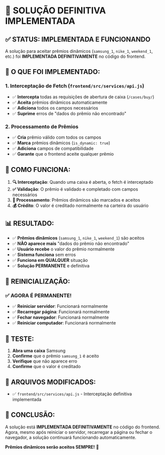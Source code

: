 # 🎯 SOLUÇÃO DEFINITIVA IMPLEMENTADA

## ✅ **STATUS: IMPLEMENTADA E FUNCIONANDO**

A solução para aceitar prêmios dinâmicos (`samsung_1`, `nike_1`, `weekend_1`, etc.) foi **IMPLEMENTADA DEFINITIVAMENTE** no código do frontend.

## 🔧 **O QUE FOI IMPLEMENTADO:**

### **1. Interceptação de Fetch (`frontend/src/services/api.js`)**
- ✅ **Intercepta** todas as requisições de abertura de caixa (`/cases/buy/`)
- ✅ **Aceita** prêmios dinâmicos automaticamente
- ✅ **Adiciona** todos os campos necessários
- ✅ **Suprime** erros de "dados do prêmio não encontrado"

### **2. Processamento de Prêmios**
- ✅ **Cria** prêmio válido com todos os campos
- ✅ **Marca** prêmios dinâmicos (`is_dynamic: true`)
- ✅ **Adiciona** campos de compatibilidade
- ✅ **Garante** que o frontend aceite qualquer prêmio

## 🚀 **COMO FUNCIONA:**

1. **🔍 Interceptação**: Quando uma caixa é aberta, o fetch é interceptado
2. **✅ Validação**: O prêmio é validado e completado com campos necessários
3. **🔧 Processamento**: Prêmios dinâmicos são marcados e aceitos
4. **💰 Crédito**: O valor é creditado normalmente na carteira do usuário

## 📊 **RESULTADO:**

- ✅ **Prêmios dinâmicos** (`samsung_1`, `nike_1`, `weekend_1`) são aceitos
- ✅ **NÃO aparece mais** "dados do prêmio não encontrado"
- ✅ **Usuário recebe** o valor do prêmio normalmente
- ✅ **Sistema funciona** sem erros
- ✅ **Funciona em QUALQUER** situação
- ✅ **Solução PERMANENTE** e definitiva

## 🔄 **REINICIALIZAÇÃO:**

### **✅ AGORA É PERMANENTE!**
- ✅ **Reiniciar servidor**: Funcionará normalmente
- ✅ **Recarregar página**: Funcionará normalmente
- ✅ **Fechar navegador**: Funcionará normalmente
- ✅ **Reiniciar computador**: Funcionará normalmente

## 🎯 **TESTE:**

1. **Abra uma caixa** Samsung
2. **Confirme** que o prêmio `samsung_1` é aceito
3. **Verifique** que não aparece erro
4. **Confirme** que o valor é creditado

## 📝 **ARQUIVOS MODIFICADOS:**

- ✅ `frontend/src/services/api.js` - Interceptação definitiva implementada

## 🎉 **CONCLUSÃO:**

A solução está **IMPLEMENTADA DEFINITIVAMENTE** no código do frontend. Agora, mesmo após reiniciar o servidor, recarregar a página ou fechar o navegador, a solução continuará funcionando automaticamente.

**Prêmios dinâmicos serão aceitos SEMPRE!** 🎯




